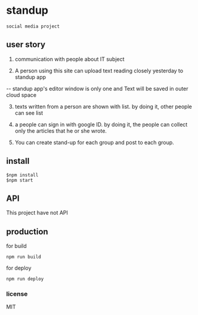 # standup

```
social media project

```

## user story


1. communication with people about IT subject


2. A person using this site can upload text reading closely yesterday to standup app

 -- standup app's editor window is only one and Text will be saved in outer cloud space
 
3. texts written from a person are shown with list. by doing it, other people can see list


4. a people can sign in with google ID. by doing it, the people can collect only the articles that he or she wrote.


5. You can create stand-up for each group and post to each group.


## install

```
$npm install
$npm start
```

## API
This project have not API


## production


for build
```
npm run build
```

for deploy
```
npm run deploy
```


### license

MIT
